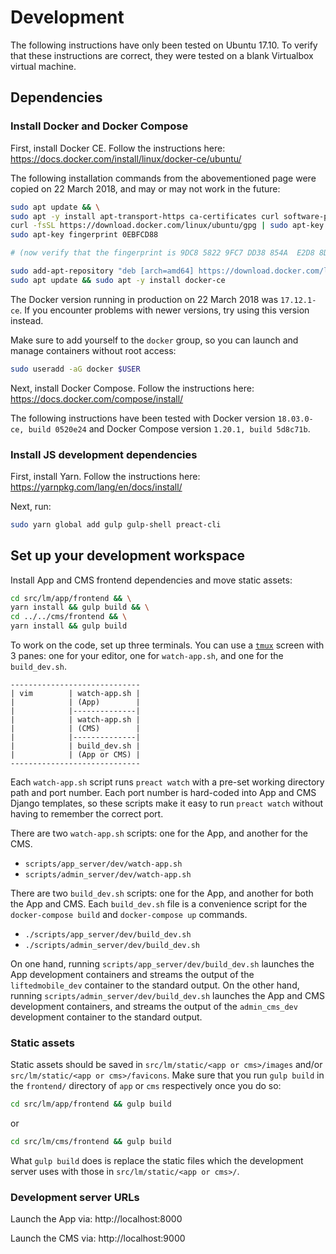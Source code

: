 # Development

The following instructions have only been tested on Ubuntu 17.10. To verify
that these instructions are correct, they were tested on a blank Virtualbox
virtual machine.

## Dependencies

### Install Docker and Docker Compose
First, install Docker CE. Follow the instructions here:
https://docs.docker.com/install/linux/docker-ce/ubuntu/

The following installation commands from the abovementioned page were copied on
22 March 2018, and may or may not work in the future:

```bash
sudo apt update && \
sudo apt -y install apt-transport-https ca-certificates curl software-properties-common && \
curl -fsSL https://download.docker.com/linux/ubuntu/gpg | sudo apt-key add - && \
sudo apt-key fingerprint 0EBFCD88

# (now verify that the fingerprint is 9DC8 5822 9FC7 DD38 854A  E2D8 8D81 803C 0EBF CD88)

sudo add-apt-repository "deb [arch=amd64] https://download.docker.com/linux/ubuntu $(lsb_release -cs) stable" && \
sudo apt update && sudo apt -y install docker-ce
```

The Docker version running in production on 22 March 2018 was `17.12.1-ce`. If
you encounter problems with newer versions, try using this version instead.

Make sure to add yourself to the `docker` group, so you can launch and manage
containers without root access:

```bash
sudo useradd -aG docker $USER
```

Next, install Docker Compose. Follow the instructions here:
https://docs.docker.com/compose/install/

The following instructions have been tested with Docker version `18.03.0-ce,
build 0520e24` and Docker Compose version `1.20.1, build 5d8c71b`.

### Install JS development dependencies

First, install Yarn. Follow the instructions here:
https://yarnpkg.com/lang/en/docs/install/

Next, run:

```bash
sudo yarn global add gulp gulp-shell preact-cli
```

## Set up your development workspace

Install App and CMS frontend dependencies and move static assets:

```bash
cd src/lm/app/frontend && \
yarn install && gulp build && \
cd ../../cms/frontend && \
yarn install && gulp build
```


To work on the code, set up three terminals.  You can use a
[`tmux`](https://tmux.github.io/) screen with 3 panes: one for your editor, one
for `watch-app.sh`, and one for the `build_dev.sh`.

```
-----------------------------
| vim        | watch-app.sh |
|            | (App)        |
|            |--------------|
|            | watch-app.sh |
|            | (CMS)        |
|            |--------------|
|            | build_dev.sh |
|            | (App or CMS) |
-----------------------------
```

Each `watch-app.sh` script runs `preact watch` with a pre-set working directory
path and port number. Each port number is hard-coded into App and CMS Django
templates, so these scripts make it easy to run `preact watch` without having
to remember the correct port.

There are two `watch-app.sh` scripts: one for the App, and another for the CMS.
- `scripts/app_server/dev/watch-app.sh`
- `scripts/admin_server/dev/watch-app.sh`

There are two `build_dev.sh` scripts: one for the App, and another for both the
App and CMS. Each `build_dev.sh` file is a convenience script for the
`docker-compose build` and `docker-compose up` commands.

- `./scripts/app_server/dev/build_dev.sh`
- `./scripts/admin_server/dev/build_dev.sh`

On one hand, running `scripts/app_server/dev/build_dev.sh` launches the App
development containers and streams the output of the `liftedmobile_dev`
container to the standard output.  On the other hand, running
`scripts/admin_server/dev/build_dev.sh` launches the App and CMS development
containers, and streams the output of the `admin_cms_dev` development container
to the standard output.

### Static assets

Static assets should be saved in `src/lm/static/<app or cms>/images` and/or
`src/lm/static/<app or cms>/favicons`. Make sure that you run `gulp build`
in the `frontend/` directory of `app` or `cms` respectively once you do so:

```bash
cd src/lm/app/frontend && gulp build
```

or

```bash
cd src/lm/cms/frontend && gulp build
```

What `gulp build` does is replace the static files which the development server
uses with those in `src/lm/static/<app or cms>/`.

### Development server URLs

Launch the App via: http://localhost:8000

Launch the CMS via: http://localhost:9000

